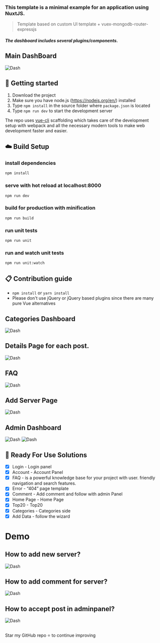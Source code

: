 ### This template is a minimal example for an application using NuxtJS.
> Template based on custom UI template + vuex-mongodb-router-expressjs
##### The dashboard includes several plugins/components.


## Main DashBoard
![Dash](/image/mainpagefull.png)

## :rocket: Getting started

1. Download the project
2. Make sure you have node.js (https://nodejs.org/en/) installed
3. Type `npm install` in the source folder where `package.json` is located
4. Type `npm run dev` to start the development server

The repo uses [vue-cli](https://github.com/vuejs/vue-cli) scaffolding which takes care of the development setup with webpack and all the necessary modern tools to make web development faster and easier.

## :cloud: Build Setup

### install dependencies
`npm install`
### serve with hot reload at localhost:8000
`npm run dev`
### build for production with minification
`npm run build`
### run unit tests
`npm run unit`
### run and watch unit tests
`npm run unit:watch`

## :clipboard: Contribution guide
* `npm install` or `yarn install`
* Please don't use jQuery or jQuery based plugins since there are many pure Vue alternatives


## Categories Dashboard
![Dash](/image/categoriesfull.png)

## Details Page for each post.
![Dash](/image/detail.png)

## FAQ
![Dash](/image/sssfullpage.png)

## Add Server Page
![Dash](/image/sunucuekle.png)

## Admin Dashboard
![Dash](/image/admindash.png)
![Dash](/image/adminonay.png)


## :paperclip: Ready For Use Solutions

- [X] Login - Login panel
- [X] Account - Account Panel
- [X] FAQ - is a powerful knowledge base for your project with user. friendly navigation and search features.
- [X] Error - “404” page template
- [X] Comment - Add comment and follow with admin Panel
- [X] Home Page - Home Page
- [X] Top20 - Top20
- [X] Categories - Categories side
- [X] Add Data - follow the wizard

# Demo
## How to add new server?
![Dash](https://media.giphy.com/media/SVqgOSM80h8TqKFUdx/giphy.gif?cid=790b7611a739572dd9268bd423fae8493cfe3da93840f7f8&rid=giphy.gif&ct=g)

## How to add comment for server?
![Dash](https://media.giphy.com/media/DCWEa4i6NdZd7zn7bx/giphy.gif?cid=790b7611f7d11c9a0b24d8ea5d5ce484839450ed589830f4&rid=giphy.gif&ct=g)

## How to accept post in adminpanel?
![Dash](https://media.giphy.com/media/rDT4wuzkfRS9lEzEG7/giphy.gif?cid=790b76116a3e4e4f1e7bd35781aa818efc003ad9ceab86bd&rid=giphy.gif&ct=g)

##
Star my GitHub repo ⭐  to continue improving

